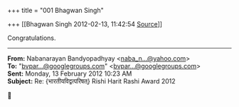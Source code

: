 +++
title = "001 Bhagwan Singh"

+++
[[Bhagwan Singh	2012-02-13, 11:42:54 [Source](https://groups.google.com/g/bvparishat/c/z9DCsQAN2tQ)]]



Congratulations.

  

------------------------------------------------------------------------

**From:** Nabanarayan Bandyopadhyay \<[naba_n...@yahoo.com]()\>  
**To:** "[bvpar...@googlegroups.com]()" \<[bvpar...@googlegroups.com]()\>  
**Sent:** Monday, 13 February 2012 10:23 AM  
**Subject:** Re: {भारतीयविद्वत्परिषत्} Rishi Harit Rashi Award 2012  



